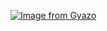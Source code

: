 [![Image from Gyazo](https://i.gyazo.com/717806d7131e3ca5d19e3b154cc1508d.gif)](https://gyazo.com/717806d7131e3ca5d19e3b154cc1508d)
